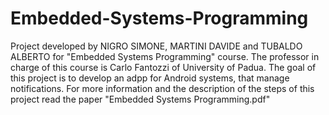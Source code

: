 # Embedded-Systems-Programming
Project developed by NIGRO SIMONE, MARTINI DAVIDE and TUBALDO ALBERTO for "Embedded Systems Programming" course. 
The professor in charge of this course is Carlo Fantozzi of University of Padua. 
The goal of this project is to develop an adpp for Android systems, that manage notifications.
For more information and the description of the steps of this project read the paper "Embedded Systems Programming.pdf"
